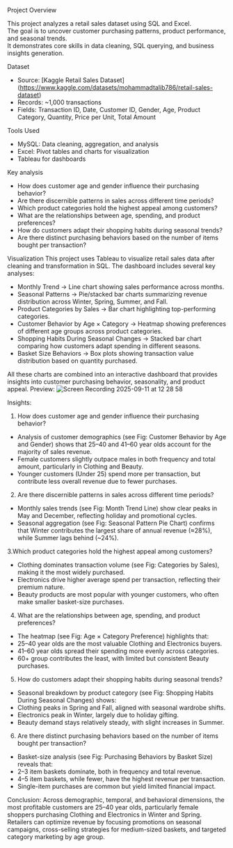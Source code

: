 Project Overview

This project analyzes a retail sales dataset using SQL and Excel.  
The goal is to uncover customer purchasing patterns, product performance, and seasonal trends.  
It demonstrates core skills in data cleaning, SQL querying, and business insights generation.

Dataset
- Source: [Kaggle Retail Sales Dataset] (https://www.kaggle.com/datasets/mohammadtalib786/retail-sales-dataset)  
- Records: ~1,000 transactions  
- Fields: Transaction ID, Date, Customer ID, Gender, Age, Product Category, Quantity, Price per Unit, Total Amount

Tools Used
- MySQL: Data cleaning, aggregation, and analysis  
- Excel: Pivot tables and charts for visualization  
- Tableau for dashboards

Key analysis
- How does customer age and gender influence their purchasing behavior?
- Are there discernible patterns in sales across different time periods?
- Which product categories hold the highest appeal among customers?
- What are the relationships between age, spending, and product preferences?
- How do customers adapt their shopping habits during seasonal trends?
- Are there distinct purchasing behaviors based on the number of items bought per transaction?

Visualization
This project uses Tableau to visualize retail sales data after cleaning and transformation in SQL.
The dashboard includes several key analyses:
- Monthly Trend → Line chart showing sales performance across months.
- Seasonal Patterns → Pie/stacked bar charts summarizing revenue distribution across Winter, Spring, Summer, and Fall.
- Product Categories by Sales → Bar chart highlighting top-performing categories.
- Customer Behavior by Age × Category → Heatmap showing preferences of different age groups across product categories.
- Shopping Habits During Seasonal Changes → Stacked bar chart comparing how customers adapt spending in different seasons.
- Basket Size Behaviors → Box plots showing transaction value distribution based on quantity purchased.

All these charts are combined into an interactive dashboard that provides insights into customer purchasing behavior, seasonality, and product appeal.
Preview:
![Screen Recording 2025-09-11 at 12 28 58](https://github.com/user-attachments/assets/e2326741-ed91-43f7-9d2a-dc67f574f31d)


Insights:

1. How does customer age and gender influence their purchasing behavior?
- Analysis of customer demographics (see Fig: Customer Behavior by Age and Gender) shows that 25–40 and 41–60 year olds account for the majority of sales revenue.
- Female customers slightly outpace males in both frequency and total amount, particularly in Clothing and Beauty.
- Younger customers (Under 25) spend more per transaction, but contribute less overall revenue due to fewer purchases.

2. Are there discernible patterns in sales across different time periods?
- Monthly sales trends (see Fig: Month Trend Line) show clear peaks in May and December, reflecting holiday and promotional cycles.
- Seasonal aggregation (see Fig: Seasonal Pattern Pie Chart) confirms that Winter contributes the largest share of annual revenue (≈28%), while Summer lags behind (~24%).

3.Which product categories hold the highest appeal among customers?
- Clothing dominates transaction volume (see Fig: Categories by Sales), making it the most widely purchased.
- Electronics drive higher average spend per transaction, reflecting their premium nature.
- Beauty products are most popular with younger customers, who often make smaller basket-size purchases.

4. What are the relationships between age, spending, and product preferences?
-	The heatmap (see Fig: Age × Category Preference) highlights that:
-	25–40 year olds are the most valuable Clothing and Electronics buyers.
- 41–60 year olds spread their spending more evenly across categories.
- 60+ group contributes the least, with limited but consistent Beauty purchases.

5. How do customers adapt their shopping habits during seasonal trends?
- Seasonal breakdown by product category (see Fig: Shopping Habits During Seasonal Changes) shows:
-	Clothing peaks in Spring and Fall, aligned with seasonal wardrobe shifts.
-	Electronics peak in Winter, largely due to holiday gifting.
-	Beauty demand stays relatively steady, with slight increases in Summer.

6. Are there distinct purchasing behaviors based on the number of items bought per transaction?
-	Basket-size analysis (see Fig: Purchasing Behaviors by Basket Size) reveals that:
-	2–3 item baskets dominate, both in frequency and total revenue.
-	4–5 item baskets, while fewer, have the highest revenue per transaction.
-	Single-item purchases are common but yield limited financial impact.

Conclusion:
Across demographic, temporal, and behavioral dimensions, the most profitable customers are 25–40 year olds, particularly female shoppers purchasing Clothing and Electronics in Winter and Spring. Retailers can optimize revenue by focusing promotions on seasonal campaigns, cross-selling strategies for medium-sized baskets, and targeted category marketing by age group.
